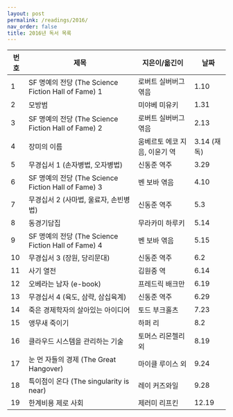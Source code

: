 ```yaml
---
layout: post
permalink: /readings/2016/
nav_order: false
title: 2016년 독서 목록
---
```


번호 | 제목 | 지은이/옮긴이 | 날짜
-----|------|---------------|------
1 | SF 명예의 전당 (The Science Fiction Hall of Fame) 1 | 로버트 실버버그 엮음 | 1.10
2 | 모방범 | 미야베 미유키 | 1.31
3 | SF 명예의 전당 (The Science Fiction Hall of Fame) 2 | 로버트 실버버그 엮음 | 2.13
4 | 장미의 이름 | 움베르토 에코 지음, 이윤기 역 | 3.14 (재독)
5 | 무경십서 1 (손자병법, 오자병법) | 신동준 역주 | 3.29
6 | SF 명예의 전당 (The Science Fiction Hall of Fame) 3 | 벤 보바 엮음 | 4.10
7 | 무경십서 2 (사마법, 울료자, 손빈병법) | 신동준 역주 | 5.3
8 | 동경기담집 | 무라카미 하루키 | 5.14
9 | SF 명예의 전당 (The Science Fiction Hall of Fame) 4 | 벤 보바 엮음 | 5.15
10 | 무경십서 3 (장원, 당리문대) | 신동준 역주 | 6.2
11 | 사기 열전 | 김원중 역 | 6.14
12 | 오베라는 남자 (e-book) | 프레드릭 배크만 | 6.19
13 | 무경십서 4 (육도, 삼략, 삼십육계) | 신동준 역주 | 6.29
14 | 죽은 경제학자의 살아있는 아이디어 | 토드 부크홀츠 | 7.23
15 | 앵무새 죽이기 | 하퍼 리 | 8.2
16 | 클라우드 시스템을 관리하는 기술 | 토머스 리몬첼리 외 | 8.19
17 | 눈 먼 자들의 경제 (The Great Hangover) | 마이클 루이스 외 | 9.24
18 | 특이점이 온다 (The singularity is near) | 레이 커즈와일 | 9.28
19 | 한계비용 제로 사회 | 제러미 리프킨 | 12.19
